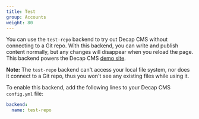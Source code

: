```yaml
---
title: Test
group: Accounts
weight: 80
---
```


You can use the `test-repo` backend to try out Decap CMS without connecting to a Git repo. With this backend, you can write and publish content normally, but any changes will disappear when you reload the page. This backend powers the Decap CMS [demo site](https://demo.decapcms.org/).

**Note:** The `test-repo` backend can't access your local file system, nor does it connect to a Git repo, thus you won't see any existing files while using it.

To enable this backend, add the following lines to your Decap CMS `config.yml` file:

```yaml
backend:
  name: test-repo
```
